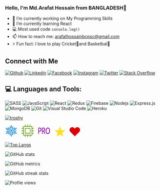 ### Hello, I'm Md.Arafat Hossain from BANGLADESH👋

- 🔭 I’m currently working on My Programming Skills 
- 🌱 I’m currently learning React 
- 💻 Most used code `console.log()` 
- 📫 How to reach me: arafathossainbcpsc@gmail.com 
- ⚡ Fun fact: I love to play Cricket🏏and Basketbal🏀 

## Connect with Me

[![Github](https://img.shields.io/badge/GitHub-100000?style=for-the-badge&logo=github&logoColor=white)](https://github.com/Aroarafat) [![Linkedin](https://img.shields.io/badge/LinkedIn-0077B5?style=for-the-badge&logo=linkedin&logoColor=white)](https://www.linkedin.com/in/https://www.linkedin.com/in/md-arafat-hossain-490428164//) [![Facebook](https://img.shields.io/badge/Facebook-1877F2?style=for-the-badge&logo=facebook&logoColor=white)](https://www.facebook.com/Arafat.hossain.17) [![Instagram](https://img.shields.io/badge/Instagram-E4405F?style=for-the-badge&logo=instagram&logoColor=white)](https://www.instagram.com/inoyonaro/) [![Twitter](https://img.shields.io/badge/Twitter-1DA1F2?style=for-the-badge&logo=twitter&logoColor=white)](https://twitter.com/@MdArafa26642087) [![Stack Overflow](https://img.shields.io/badge/Stack_Overflow-FE7A16?style=for-the-badge&logo=stack-overflow&logoColor=white)](https://stackoverflow.com/users/https://stackoverflow.com/users/16612053/aroarafat) 

## 💻 Languages and Tools:
![SASS](https://img.shields.io/badge/Sass-CC6699?style=for-the-badge&logo=sass&logoColor=white)
![JavaScript](https://img.shields.io/badge/JavaScript-F7DF1E?style=for-the-badge&logo=javascript&logoColor=black)
![React](https://img.shields.io/badge/React-20232A?style=for-the-badge&logo=react&logoColor=61DAFB)
![Redux](https://img.shields.io/badge/Redux-593D88?style=for-the-badge&logo=redux&logoColor=white)
![Firebase](https://img.shields.io/badge/firebase-ffca28?style=for-the-badge&logo=firebase&logoColor=black)
![Nodejs](https://img.shields.io/badge/Node.js-339933?style=for-the-badge&logo=nodedotjs&logoColor=white)
![Express.js](https://img.shields.io/badge/Express.js-000000?style=for-the-badge&logo=express&logoColor=white)
![MongoDB](https://img.shields.io/badge/MongoDB-4EA94B?style=for-the-badge&logo=mongodb&logoColor=white)
![Git](https://img.shields.io/badge/Git-F05032?style=for-the-badge&logo=git&logoColor=white)
![Visual Studio Code](https://img.shields.io/badge/Visual_Studio_Code-0078D4?style=for-the-badge&logo=visual%20studio%20code&logoColor=white)
![Heroku](https://img.shields.io/badge/Heroku-430098?style=for-the-badge&logo=heroku&logoColor=white)


[![trophy](https://github-profile-trophy.vercel.app/?username=Aroarafat)](https://github.com/ryo-ma/github-profile-trophy)

<a href='https://archiveprogram.github.com/'><img src='https://raw.githubusercontent.com/acervenky/animated-github-badges/master/assets/acbadge.gif' width='40' height='40'></a> <a href='https://docs.github.com/en/developers'><img src='https://raw.githubusercontent.com/acervenky/animated-github-badges/master/assets/devbadge.gif' width='40' height='40'></a> <a href='https://github.com/pricing'><img src='https://raw.githubusercontent.com/acervenky/animated-github-badges/master/assets/pro.gif' width='40' height='40'></a> <a href='https://stars.github.com/'><img src='https://raw.githubusercontent.com/acervenky/animated-github-badges/master/assets/starbadge.gif' width='35' height='35'></a> <a href='https://docs.github.com/en/github/supporting-the-open-source-community-with-github-sponsors'><img src='https://raw.githubusercontent.com/acervenky/animated-github-badges/master/assets/sponsorbadge.gif' width='35' height='35'></a> 

[![Top Langs](https://github-readme-stats.vercel.app/api/top-langs/?username=Aroarafat)](https://github.com/anuraghazra/github-readme-stats)

![GitHub stats](https://github-readme-stats.vercel.app/api?username=Aroarafat&show_icons=true&count_private=true)  

![GitHub metrics](https://metrics.lecoq.io/Aroarafat)  

![GitHub streak stats](https://github-readme-streak-stats.herokuapp.com/?user=Aroarafat)  

![Profile views](https://gpvc.arturio.dev/Aroarafat)  
